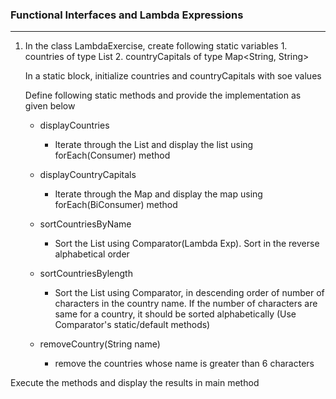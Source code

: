 ### Functional Interfaces and Lambda Expressions
------------------------------------------------
1. In the class LambdaExercise, create following static variables
			1. countries of type List<String>
			2. countryCapitals of type Map<String, String>  
			
   In a static block, initialize countries and countryCapitals with soe values
	
	Define following static methods and provide the implementation as given below
	 
	- displayCountries
		- Iterate through the List and display the list using forEach(Consumer) method
		
	- displayCountryCapitals
		- Iterate through the Map and display the map using forEach(BiConsumer) method
	
	- sortCountriesByName
		- Sort the List using Comparator(Lambda Exp). Sort in the reverse alphabetical order
	
	- sortCountriesBylength
		- Sort the List using Comparator, in descending order of number of characters in the country name.
	 	  If the number of characters are same for a country, it should be sorted alphabetically
	 	  (Use Comparator's static/default methods)
	 	  
	- removeCountry(String name)
	    - remove the countries whose name is greater than 6 characters
	
	
Execute the methods and display the results in main method 
